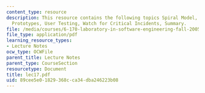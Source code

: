 ```yaml
---
content_type: resource
description: This resource contains the following topics Spiral Model, Outline, Paper
  Prototypes, User Testing, Watch for Critical Incidents, Summary.
file: /media/courses/6-170-laboratory-in-software-engineering-fall-2005/89cee5e01829368cca34dba246223b08_lec17.pdf
file_type: application/pdf
learning_resource_types:
- Lecture Notes
ocw_type: OCWFile
parent_title: Lecture Notes
parent_type: CourseSection
resourcetype: Document
title: lec17.pdf
uid: 89cee5e0-1829-368c-ca34-dba246223b08
---
```

